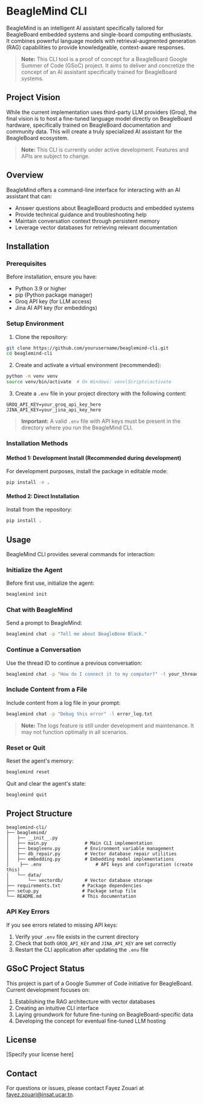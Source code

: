# BeagleMind CLI

BeagleMind is an intelligent AI assistant specifically tailored for BeagleBoard embedded systems and single-board computing enthusiasts. It combines powerful language models with retrieval-augmented generation (RAG) capabilities to provide knowledgeable, context-aware responses.

> **Note:** This CLI tool is a proof of concept for a BeagleBoard Google Summer of Code (GSoC) project. It aims to deliver and concretize the concept of an AI assistant specifically trained for BeagleBoard systems.

## Project Vision

While the current implementation uses third-party LLM providers (Groq), the final vision is to host a fine-tuned language model directly on BeagleBoard hardware, specifically trained on BeagleBoard documentation and community data. This will create a truly specialized AI assistant for the BeagleBoard ecosystem.

> **Note:** This CLI is currently under active development. Features and APIs are subject to change.

## Overview

BeagleMind offers a command-line interface for interacting with an AI assistant that can:
- Answer questions about BeagleBoard products and embedded systems
- Provide technical guidance and troubleshooting help
- Maintain conversation context through persistent memory
- Leverage vector databases for retrieving relevant documentation

## Installation

### Prerequisites

Before installation, ensure you have:
- Python 3.9 or higher
- pip (Python package manager)
- Groq API key (for LLM access)
- Jina AI API key (for embeddings)

### Setup Environment

1. Clone the repository:
```bash
git clone https://github.com/yourusername/beaglemind-cli.git
cd beaglemind-cli
```

2. Create and activate a virtual environment (recommended):
```bash
python -m venv venv
source venv/bin/activate  # On Windows: venv\Scripts\activate
```

3. Create a `.env` file in your project directory with the following content:

```
GROQ_API_KEY=your_groq_api_key_here
JINA_API_KEY=your_jina_api_key_here
```

> **Important:** A valid `.env` file with API keys must be present in the directory where you run the BeagleMind CLI.

### Installation Methods

#### Method 1: Development Install (Recommended during development)

For development purposes, install the package in editable mode:

```bash
pip install -e .
```

#### Method 2: Direct Installation

Install from the repository:

```bash
pip install .
```

## Usage

BeagleMind CLI provides several commands for interaction:

### Initialize the Agent

Before first use, initialize the agent:

```bash
beaglemind init
```

### Chat with BeagleMind

Send a prompt to BeagleMind:

```bash
beaglemind chat -p "Tell me about BeagleBone Black."
```

### Continue a Conversation

Use the thread ID to continue a previous conversation:

```bash
beaglemind chat -p "How do I connect it to my computer?" -t your_thread_id
```

### Include Content from a File

Include content from a log file in your prompt:

```bash
beaglemind chat -p "Debug this error" -l error_log.txt
```

> **Note:** The logs feature is still under development and maintenance. It may not function optimally in all scenarios.

### Reset or Quit

Reset the agent's memory:

```bash
beaglemind reset
```

Quit and clear the agent's state:

```bash
beaglemind quit
```

## Project Structure

```
beaglemind-cli/
├── beaglemind/
│   ├── __init__.py
│   ├── main.py              # Main CLI implementation
│   ├── beagleenv.py         # Environment variable management
│   ├── db_repair.py         # Vector database repair utilities
│   ├── embedding.py         # Embedding model implementations
│    ├── .env                    # API keys and configuration (create this)
│   └── data/
│       └── vectordb/        # Vector database storage 
├── requirements.txt        # Package dependencies
├── setup.py                # Package setup file
└── README.md               # This documentation
```

### API Key Errors

If you see errors related to missing API keys:

1. Verify your `.env` file exists in the current directory
2. Check that both `GROQ_API_KEY` and `JINA_API_KEY` are set correctly
3. Restart the CLI application after updating the `.env` file


## GSoC Project Status

This project is part of a Google Summer of Code initiative for BeagleBoard. Current development focuses on:

1. Establishing the RAG architecture with vector databases
2. Creating an intuitive CLI interface
3. Laying groundwork for future fine-tuning on BeagleBoard-specific data
4. Developing the concept for eventual fine-tuned LLM hosting

## License

[Specify your license here]

## Contact

For questions or issues, please contact Fayez Zouari at fayez.zouari@insat.ucar.tn.